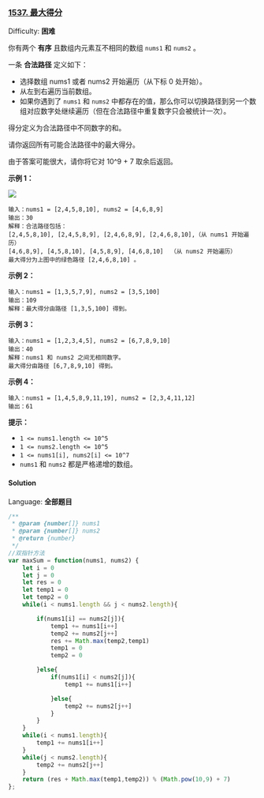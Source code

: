 ### [1537\. 最大得分](https://leetcode-cn.com/problems/get-the-maximum-score/)

Difficulty: **困难**


你有两个 **有序** 且数组内元素互不相同的数组 `nums1` 和 `nums2` 。

一条 **合法路径** 定义如下：

*   选择数组 nums1 或者 nums2 开始遍历（从下标 0 处开始）。
*   从左到右遍历当前数组。
*   如果你遇到了 `nums1` 和 `nums2` 中都存在的值，那么你可以切换路径到另一个数组对应数字处继续遍历（但在合法路径中重复数字只会被统计一次）。

得分定义为合法路径中不同数字的和。

请你返回所有可能合法路径中的最大得分。

由于答案可能很大，请你将它对 10^9 + 7 取余后返回。

**示例 1：**

**![](https://assets.leetcode-cn.com/aliyun-lc-upload/uploads/2020/08/02/sample_1_1893.png)**

```
输入：nums1 = [2,4,5,8,10], nums2 = [4,6,8,9]
输出：30
解释：合法路径包括：
[2,4,5,8,10], [2,4,5,8,9], [2,4,6,8,9], [2,4,6,8,10],（从 nums1 开始遍历）
[4,6,8,9], [4,5,8,10], [4,5,8,9], [4,6,8,10]  （从 nums2 开始遍历）
最大得分为上图中的绿色路径 [2,4,6,8,10] 。
```

**示例 2：**

```
输入：nums1 = [1,3,5,7,9], nums2 = [3,5,100]
输出：109
解释：最大得分由路径 [1,3,5,100] 得到。
```

**示例 3：**

```
输入：nums1 = [1,2,3,4,5], nums2 = [6,7,8,9,10]
输出：40
解释：nums1 和 nums2 之间无相同数字。
最大得分由路径 [6,7,8,9,10] 得到。
```

**示例 4：**

```
输入：nums1 = [1,4,5,8,9,11,19], nums2 = [2,3,4,11,12]
输出：61
```

**提示：**

*   `1 <= nums1.length <= 10^5`
*   `1 <= nums2.length <= 10^5`
*   `1 <= nums1[i], nums2[i] <= 10^7`
*   `nums1` 和 `nums2` 都是严格递增的数组。


#### Solution

Language: **全部题目**

```js
/**
 * @param {number[]} nums1
 * @param {number[]} nums2
 * @return {number}
 */
//双指针方法
var maxSum = function(nums1, nums2) {
    let i = 0
    let j = 0
    let res = 0
    let temp1 = 0
    let temp2 = 0
    while(i < nums1.length && j < nums2.length){

        if(nums1[i] == nums2[j]){
            temp1 += nums1[i++]
            temp2 += nums2[j++]
            res += Math.max(temp2,temp1)
            temp1 = 0
            temp2 = 0

        }else{
            if(nums1[i] < nums2[j]){
                temp1 += nums1[i++]

            }else{
                temp2 += nums2[j++]
            }
        }
    }
    while(i < nums1.length){
        temp1 += nums1[i++]
    }
    while(j < nums2.length){
        temp2 += nums2[j++]
    }
    return (res + Math.max(temp1,temp2)) % (Math.pow(10,9) + 7)
};
```
